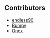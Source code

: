 ﻿## Contributors

* [endless90](contributor?c=endless90)
* [Bumpy](contributor?c=Bumpy)
* [Onox](contributor?c=Onox)
